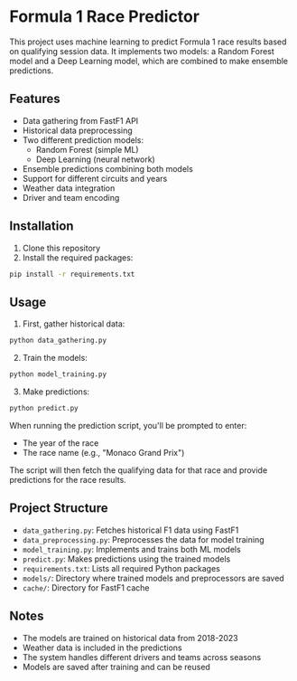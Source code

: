 # Formula 1 Race Predictor

This project uses machine learning to predict Formula 1 race results based on qualifying session data. It implements two models: a Random Forest model and a Deep Learning model, which are combined to make ensemble predictions.

## Features

- Data gathering from FastF1 API
- Historical data preprocessing
- Two different prediction models:
  - Random Forest (simple ML)
  - Deep Learning (neural network)
- Ensemble predictions combining both models
- Support for different circuits and years
- Weather data integration
- Driver and team encoding

## Installation

1. Clone this repository
2. Install the required packages:
```bash
pip install -r requirements.txt
```

## Usage

1. First, gather historical data:
```bash
python data_gathering.py
```

2. Train the models:
```bash
python model_training.py
```

3. Make predictions:
```bash
python predict.py
```

When running the prediction script, you'll be prompted to enter:
- The year of the race
- The race name (e.g., "Monaco Grand Prix")

The script will then fetch the qualifying data for that race and provide predictions for the race results.

## Project Structure

- `data_gathering.py`: Fetches historical F1 data using FastF1
- `data_preprocessing.py`: Preprocesses the data for model training
- `model_training.py`: Implements and trains both ML models
- `predict.py`: Makes predictions using the trained models
- `requirements.txt`: Lists all required Python packages
- `models/`: Directory where trained models and preprocessors are saved
- `cache/`: Directory for FastF1 cache

## Notes

- The models are trained on historical data from 2018-2023
- Weather data is included in the predictions
- The system handles different drivers and teams across seasons
- Models are saved after training and can be reused
